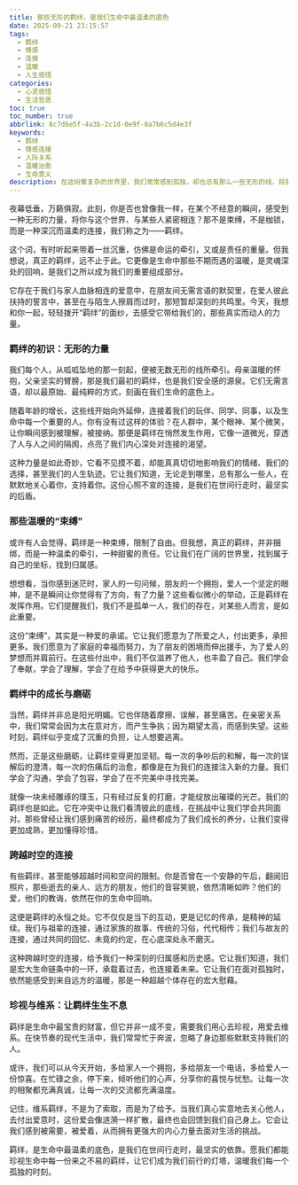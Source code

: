 ```yaml
---
title: 那些无形的羁绊，是我们生命中最温柔的底色
date: 2025-09-21 23:15:57
tags:
  - 羁绊
  - 情感
  - 连接
  - 温暖
  - 人生感悟
categories:
  - 心灵感悟
  - 生活哲思
toc: true
toc_number: true
abbrlink: 8c7d6e5f-4a3b-2c1d-0e9f-8a7b6c5d4e3f
keywords:
  - 羁绊
  - 情感连接
  - 人际关系
  - 温暖治愈
  - 生命意义
description: 在这纷繁复杂的世界里，我们常常感到孤独，却也总有那么一些无形的线，将我们与他人紧密相连。这些被称为“羁绊”的连接，并非束缚，而是我们生命中最温柔、最坚韧的底色，它们给予我们力量，教会我们成长，也让我们懂得，爱与被爱，是生命最深沉的意义。
---
```


夜幕低垂，万籁俱寂。此刻，你是否也曾像我一样，在某个不经意的瞬间，感受到一种无形的力量，将你与这个世界、与某些人紧密相连？那不是束缚，不是枷锁，而是一种深沉而温柔的连接，我们称之为——羁绊。

这个词，有时听起来带着一丝沉重，仿佛是命运的牵引，又或是责任的重量。但我想说，真正的羁绊，远不止于此。它更像是生命中那些不期而遇的温暖，是灵魂深处的回响，是我们之所以成为我们的重要组成部分。

它存在于我们与家人血脉相连的爱意中，在朋友间无需言语的默契里，在爱人彼此扶持的誓言中，甚至在与陌生人擦肩而过时，那短暂却深刻的共鸣里。今天，我想和你一起，轻轻拨开“羁绊”的面纱，去感受它带给我们的，那些真实而动人的力量。

### 羁绊的初识：无形的力量

我们每个人，从呱呱坠地的那一刻起，便被无数无形的线所牵引。母亲温暖的怀抱，父亲坚实的臂膀，那是我们最初的羁绊，也是我们安全感的源泉。它们无需言语，却以最原始、最纯粹的方式，刻画在我们生命的底色上。

随着年龄的增长，这些线开始向外延伸，连接着我们的玩伴、同学、同事，以及生命中每一个重要的人。你有没有过这样的体验？在人群中，某个眼神、某个微笑，让你瞬间感到被理解，被接纳。那便是羁绊在悄然发生作用，它像一道微光，穿透了人与人之间的隔阂，点亮了我们内心深处对连接的渴望。

这种力量是如此奇妙，它看不见摸不着，却能真真切切地影响我们的情绪、我们的选择，甚至我们的人生轨迹。它让我们知道，无论走到哪里，总有那么一些人，在默默地关心着你，支持着你。这份心照不宣的连接，是我们在世间行走时，最坚实的后盾。

### 那些温暖的“束缚”

或许有人会觉得，羁绊是一种束缚，限制了自由。但我想，真正的羁绊，并非捆绑，而是一种温柔的牵引，一种甜蜜的责任。它让我们在广阔的世界里，找到属于自己的坐标，找到归属感。

想想看，当你感到迷茫时，家人的一句问候，朋友的一个拥抱，爱人一个坚定的眼神，是不是瞬间让你觉得有了方向，有了力量？这些看似微小的举动，正是羁绊在发挥作用。它们提醒我们，我们不是孤单一人，我们的存在，对某些人而言，是如此重要。

这份“束缚”，其实是一种爱的承诺。它让我们愿意为了所爱之人，付出更多，承担更多。我们愿意为了家庭的幸福而努力，为了朋友的困境而伸出援手，为了爱人的梦想而并肩前行。在这些付出中，我们不仅滋养了他人，也丰盈了自己。我们学会了奉献，学会了理解，学会了在给予中获得更大的快乐。

### 羁绊中的成长与磨砺

当然，羁绊并非总是阳光明媚。它也伴随着摩擦、误解，甚至痛苦。在亲密关系中，我们常常会因为太在意对方，而产生争执；因为期望太高，而感到失望。这些时刻，羁绊似乎变成了沉重的负担，让人想要逃离。

然而，正是这些磨砺，让羁绊变得更加坚韧。每一次的争吵后的和解，每一次的误解后的澄清，每一次的伤痛后的治愈，都像是在为我们的连接注入新的力量。我们学会了沟通，学会了包容，学会了在不完美中寻找完美。

就像一块未经雕琢的璞玉，只有经过反复的打磨，才能绽放出璀璨的光芒。我们的羁绊也是如此。它在冲突中让我们看清彼此的底线，在挑战中让我们学会共同面对。那些曾经让我们感到痛苦的经历，最终都成为了我们成长的养分，让我们变得更加成熟，更加懂得珍惜。

### 跨越时空的连接

有些羁绊，甚至能够超越时间和空间的限制。你是否曾在一个安静的午后，翻阅旧照片，那些逝去的亲人、远方的朋友，他们的音容笑貌，依然清晰如昨？他们的爱，他们的教诲，依然在你的生命中回响。

这便是羁绊的永恒之处。它不仅仅是当下的互动，更是记忆的传承，是精神的延续。我们与祖辈的连接，通过家族的故事、传统的习俗，代代相传；我们与故友的连接，通过共同的回忆、未竟的约定，在心底深处永不磨灭。

这种跨越时空的连接，给予我们一种深刻的归属感和历史感。它让我们知道，我们是宏大生命链条中的一环，承载着过去，也连接着未来。它让我们在面对孤独时，依然能感受到来自远方的温暖，那是一种超越个体存在的宏大慰藉。

### 珍视与维系：让羁绊生生不息

羁绊是生命中最宝贵的财富，但它并非一成不变，需要我们用心去珍视，用爱去维系。在快节奏的现代生活中，我们常常忙于奔波，忽略了身边那些默默支持我们的人。

或许，我们可以从今天开始，多给家人一个拥抱，多给朋友一个电话，多给爱人一份惊喜。在忙碌之余，停下来，倾听他们的心声，分享你的喜悦与忧愁。让每一次的相聚都充满真诚，让每一次的交流都充满温度。

记住，维系羁绊，不是为了索取，而是为了给予。当我们真心实意地去关心他人，去付出爱意时，这份爱会像涟漪一样扩散，最终也会回馈到我们自己身上。它会让我们感到被需要，被爱着，从而拥有更强大的内心力量去面对生活的挑战。

羁绊，是生命中最温柔的底色，是我们在世间行走时，最坚实的依靠。愿我们都能珍视生命中每一份来之不易的羁绊，让它们成为我们前行的灯塔，温暖我们每一个孤独的时刻。